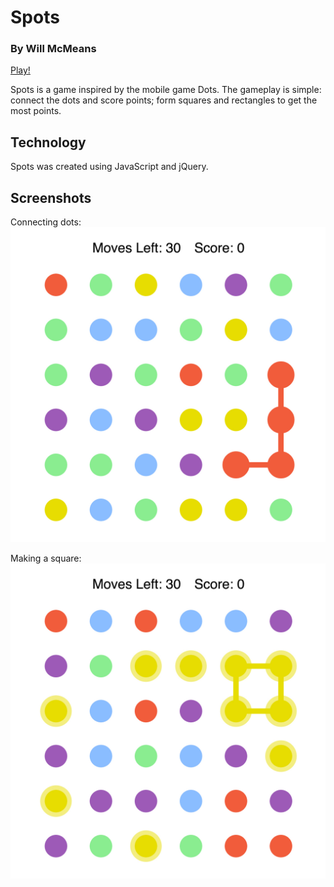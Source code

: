 # Spots

### By Will McMeans

[Play!](http://wmcmeans.github.io/dots/game.html)

Spots is a game inspired by the mobile game Dots. The gameplay is simple: connect the dots and score points; form squares and rectangles to get the most points.

## Technology

Spots was created using JavaScript and jQuery.

## Screenshots

Connecting dots:
![connecting dots](./screenshots/connecting-dots.jpg)

Making a square:
![making square](./screenshots/making-square.jpg)
